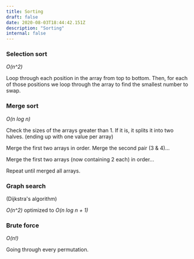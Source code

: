 ```yaml
---
title: Sorting
draft: false
date: 2020-08-03T18:44:42.151Z
description: "Sorting"
internal: false
---
```


### Selection sort

_O(n^2)_

Loop through each position in the array from top to bottom. Then, for each of those positions we loop through the array to find the smallest number to swap.

### Merge sort

_O(n log n)_

Check the sizes of the arrays greater than 1. If it is, it splits it into two halves. (ending up with one value per array)

Merge the first two arrays in order. Merge the second pair (3 & 4)...

Merge the first two arrays (now containing 2 each) in order...

Repeat until merged all arrays.

### Graph search

(Dijkstra's algorithm)

_O(n^2)_ optimized to _O(n log n + 1)_

### Brute force

_O(n!)_

Going through every permutation.
